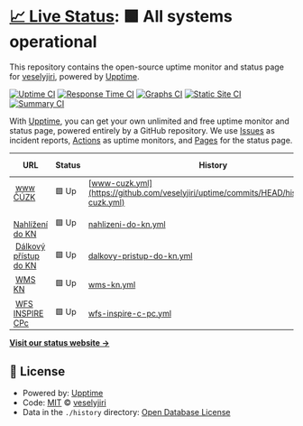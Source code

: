 # [📈 Live Status](https://veselyjiri.github.io): <!--live status--> **🟩 All systems operational**

This repository contains the open-source uptime monitor and status page for [veselyjiri](https://veselyjiri.github.io), powered by [Upptime](https://github.com/upptime/upptime).

[![Uptime CI](https://github.com/veselyjiri/uptime/workflows/Uptime%20CI/badge.svg)](https://github.com/veselyjiri/uptime/actions?query=workflow%3A%22Uptime+CI%22)
[![Response Time CI](https://github.com/veselyjiri/uptime/workflows/Response%20Time%20CI/badge.svg)](https://github.com/veselyjiri/uptime/actions?query=workflow%3A%22Response+Time+CI%22)
[![Graphs CI](https://github.com/veselyjiri/uptime/workflows/Graphs%20CI/badge.svg)](https://github.com/veselyjiri/uptime/actions?query=workflow%3A%22Graphs+CI%22)
[![Static Site CI](https://github.com/veselyjiri/uptime/workflows/Static%20Site%20CI/badge.svg)](https://github.com/veselyjiri/uptime/actions?query=workflow%3A%22Static+Site+CI%22)
[![Summary CI](https://github.com/veselyjiri/uptime/workflows/Summary%20CI/badge.svg)](https://github.com/veselyjiri/uptime/actions?query=workflow%3A%22Summary+CI%22)

With [Upptime](https://upptime.js.org), you can get your own unlimited and free uptime monitor and status page, powered entirely by a GitHub repository. We use [Issues](https://github.com/veselyjiri/uptime/issues) as incident reports, [Actions](https://github.com/veselyjiri/uptime/actions) as uptime monitors, and [Pages](https://veselyjiri.github.io) for the status page.

<!--start: status pages-->
<!-- This summary is generated by Upptime (https://github.com/upptime/upptime) -->
<!-- Do not edit this manually, your changes will be overwritten -->
<!-- prettier-ignore -->
| URL | Status | History | Response Time | Uptime |
| --- | ------ | ------- | ------------- | ------ |
| <img alt="" src="https://icons.duckduckgo.com/ip3/www.cuzk.cz.ico" height="13"> [www ČÚZK](https://www.cuzk.cz) | 🟩 Up | [www-cuzk.yml](https://github.com/veselyjiri/uptime/commits/HEAD/history/www-cuzk.yml) | <details><summary><img alt="Response time graph" src="./graphs/www-cuzk/response-time-week.png" height="20"> 2149ms</summary><br><a href="https://veselyjiri.github.io/uptime/history/www-cuzk"><img alt="Response time 1307" src="https://img.shields.io/endpoint?url=https%3A%2F%2Fraw.githubusercontent.com%2Fveselyjiri%2Fuptime%2FHEAD%2Fapi%2Fwww-cuzk%2Fresponse-time.json"></a><br><a href="https://veselyjiri.github.io/uptime/history/www-cuzk"><img alt="24-hour response time 1763" src="https://img.shields.io/endpoint?url=https%3A%2F%2Fraw.githubusercontent.com%2Fveselyjiri%2Fuptime%2FHEAD%2Fapi%2Fwww-cuzk%2Fresponse-time-day.json"></a><br><a href="https://veselyjiri.github.io/uptime/history/www-cuzk"><img alt="7-day response time 2149" src="https://img.shields.io/endpoint?url=https%3A%2F%2Fraw.githubusercontent.com%2Fveselyjiri%2Fuptime%2FHEAD%2Fapi%2Fwww-cuzk%2Fresponse-time-week.json"></a><br><a href="https://veselyjiri.github.io/uptime/history/www-cuzk"><img alt="30-day response time 1955" src="https://img.shields.io/endpoint?url=https%3A%2F%2Fraw.githubusercontent.com%2Fveselyjiri%2Fuptime%2FHEAD%2Fapi%2Fwww-cuzk%2Fresponse-time-month.json"></a><br><a href="https://veselyjiri.github.io/uptime/history/www-cuzk"><img alt="1-year response time 1301" src="https://img.shields.io/endpoint?url=https%3A%2F%2Fraw.githubusercontent.com%2Fveselyjiri%2Fuptime%2FHEAD%2Fapi%2Fwww-cuzk%2Fresponse-time-year.json"></a></details> | <details><summary><a href="https://veselyjiri.github.io/uptime/history/www-cuzk">100.00%</a></summary><a href="https://veselyjiri.github.io/uptime/history/www-cuzk"><img alt="All-time uptime 99.86%" src="https://img.shields.io/endpoint?url=https%3A%2F%2Fraw.githubusercontent.com%2Fveselyjiri%2Fuptime%2FHEAD%2Fapi%2Fwww-cuzk%2Fuptime.json"></a><br><a href="https://veselyjiri.github.io/uptime/history/www-cuzk"><img alt="24-hour uptime 100.00%" src="https://img.shields.io/endpoint?url=https%3A%2F%2Fraw.githubusercontent.com%2Fveselyjiri%2Fuptime%2FHEAD%2Fapi%2Fwww-cuzk%2Fuptime-day.json"></a><br><a href="https://veselyjiri.github.io/uptime/history/www-cuzk"><img alt="7-day uptime 100.00%" src="https://img.shields.io/endpoint?url=https%3A%2F%2Fraw.githubusercontent.com%2Fveselyjiri%2Fuptime%2FHEAD%2Fapi%2Fwww-cuzk%2Fuptime-week.json"></a><br><a href="https://veselyjiri.github.io/uptime/history/www-cuzk"><img alt="30-day uptime 99.88%" src="https://img.shields.io/endpoint?url=https%3A%2F%2Fraw.githubusercontent.com%2Fveselyjiri%2Fuptime%2FHEAD%2Fapi%2Fwww-cuzk%2Fuptime-month.json"></a><br><a href="https://veselyjiri.github.io/uptime/history/www-cuzk"><img alt="1-year uptime 99.97%" src="https://img.shields.io/endpoint?url=https%3A%2F%2Fraw.githubusercontent.com%2Fveselyjiri%2Fuptime%2FHEAD%2Fapi%2Fwww-cuzk%2Fuptime-year.json"></a></details>
| <img alt="" src="https://icons.duckduckgo.com/ip3/nahlizenidokn.cuzk.cz.ico" height="13"> [Nahlížení do KN](https://nahlizenidokn.cuzk.cz) | 🟩 Up | [nahlizeni-do-kn.yml](https://github.com/veselyjiri/uptime/commits/HEAD/history/nahlizeni-do-kn.yml) | <details><summary><img alt="Response time graph" src="./graphs/nahlizeni-do-kn/response-time-week.png" height="20"> 818ms</summary><br><a href="https://veselyjiri.github.io/uptime/history/nahlizeni-do-kn"><img alt="Response time 980" src="https://img.shields.io/endpoint?url=https%3A%2F%2Fraw.githubusercontent.com%2Fveselyjiri%2Fuptime%2FHEAD%2Fapi%2Fnahlizeni-do-kn%2Fresponse-time.json"></a><br><a href="https://veselyjiri.github.io/uptime/history/nahlizeni-do-kn"><img alt="24-hour response time 622" src="https://img.shields.io/endpoint?url=https%3A%2F%2Fraw.githubusercontent.com%2Fveselyjiri%2Fuptime%2FHEAD%2Fapi%2Fnahlizeni-do-kn%2Fresponse-time-day.json"></a><br><a href="https://veselyjiri.github.io/uptime/history/nahlizeni-do-kn"><img alt="7-day response time 818" src="https://img.shields.io/endpoint?url=https%3A%2F%2Fraw.githubusercontent.com%2Fveselyjiri%2Fuptime%2FHEAD%2Fapi%2Fnahlizeni-do-kn%2Fresponse-time-week.json"></a><br><a href="https://veselyjiri.github.io/uptime/history/nahlizeni-do-kn"><img alt="30-day response time 804" src="https://img.shields.io/endpoint?url=https%3A%2F%2Fraw.githubusercontent.com%2Fveselyjiri%2Fuptime%2FHEAD%2Fapi%2Fnahlizeni-do-kn%2Fresponse-time-month.json"></a><br><a href="https://veselyjiri.github.io/uptime/history/nahlizeni-do-kn"><img alt="1-year response time 964" src="https://img.shields.io/endpoint?url=https%3A%2F%2Fraw.githubusercontent.com%2Fveselyjiri%2Fuptime%2FHEAD%2Fapi%2Fnahlizeni-do-kn%2Fresponse-time-year.json"></a></details> | <details><summary><a href="https://veselyjiri.github.io/uptime/history/nahlizeni-do-kn">100.00%</a></summary><a href="https://veselyjiri.github.io/uptime/history/nahlizeni-do-kn"><img alt="All-time uptime 99.67%" src="https://img.shields.io/endpoint?url=https%3A%2F%2Fraw.githubusercontent.com%2Fveselyjiri%2Fuptime%2FHEAD%2Fapi%2Fnahlizeni-do-kn%2Fuptime.json"></a><br><a href="https://veselyjiri.github.io/uptime/history/nahlizeni-do-kn"><img alt="24-hour uptime 100.00%" src="https://img.shields.io/endpoint?url=https%3A%2F%2Fraw.githubusercontent.com%2Fveselyjiri%2Fuptime%2FHEAD%2Fapi%2Fnahlizeni-do-kn%2Fuptime-day.json"></a><br><a href="https://veselyjiri.github.io/uptime/history/nahlizeni-do-kn"><img alt="7-day uptime 100.00%" src="https://img.shields.io/endpoint?url=https%3A%2F%2Fraw.githubusercontent.com%2Fveselyjiri%2Fuptime%2FHEAD%2Fapi%2Fnahlizeni-do-kn%2Fuptime-week.json"></a><br><a href="https://veselyjiri.github.io/uptime/history/nahlizeni-do-kn"><img alt="30-day uptime 100.00%" src="https://img.shields.io/endpoint?url=https%3A%2F%2Fraw.githubusercontent.com%2Fveselyjiri%2Fuptime%2FHEAD%2Fapi%2Fnahlizeni-do-kn%2Fuptime-month.json"></a><br><a href="https://veselyjiri.github.io/uptime/history/nahlizeni-do-kn"><img alt="1-year uptime 99.76%" src="https://img.shields.io/endpoint?url=https%3A%2F%2Fraw.githubusercontent.com%2Fveselyjiri%2Fuptime%2FHEAD%2Fapi%2Fnahlizeni-do-kn%2Fuptime-year.json"></a></details>
| <img alt="" src="https://icons.duckduckgo.com/ip3/katastr.cuzk.cz.ico" height="13"> [Dálkový přístup do KN](https://katastr.cuzk.cz/LoginDPWEB/login/Login.do?PAR_DestinateApplication=DalkovyPristup) | 🟩 Up | [dalkovy-pristup-do-kn.yml](https://github.com/veselyjiri/uptime/commits/HEAD/history/dalkovy-pristup-do-kn.yml) | <details><summary><img alt="Response time graph" src="./graphs/dalkovy-pristup-do-kn/response-time-week.png" height="20"> 715ms</summary><br><a href="https://veselyjiri.github.io/uptime/history/dalkovy-pristup-do-kn"><img alt="Response time 811" src="https://img.shields.io/endpoint?url=https%3A%2F%2Fraw.githubusercontent.com%2Fveselyjiri%2Fuptime%2FHEAD%2Fapi%2Fdalkovy-pristup-do-kn%2Fresponse-time.json"></a><br><a href="https://veselyjiri.github.io/uptime/history/dalkovy-pristup-do-kn"><img alt="24-hour response time 694" src="https://img.shields.io/endpoint?url=https%3A%2F%2Fraw.githubusercontent.com%2Fveselyjiri%2Fuptime%2FHEAD%2Fapi%2Fdalkovy-pristup-do-kn%2Fresponse-time-day.json"></a><br><a href="https://veselyjiri.github.io/uptime/history/dalkovy-pristup-do-kn"><img alt="7-day response time 715" src="https://img.shields.io/endpoint?url=https%3A%2F%2Fraw.githubusercontent.com%2Fveselyjiri%2Fuptime%2FHEAD%2Fapi%2Fdalkovy-pristup-do-kn%2Fresponse-time-week.json"></a><br><a href="https://veselyjiri.github.io/uptime/history/dalkovy-pristup-do-kn"><img alt="30-day response time 711" src="https://img.shields.io/endpoint?url=https%3A%2F%2Fraw.githubusercontent.com%2Fveselyjiri%2Fuptime%2FHEAD%2Fapi%2Fdalkovy-pristup-do-kn%2Fresponse-time-month.json"></a><br><a href="https://veselyjiri.github.io/uptime/history/dalkovy-pristup-do-kn"><img alt="1-year response time 781" src="https://img.shields.io/endpoint?url=https%3A%2F%2Fraw.githubusercontent.com%2Fveselyjiri%2Fuptime%2FHEAD%2Fapi%2Fdalkovy-pristup-do-kn%2Fresponse-time-year.json"></a></details> | <details><summary><a href="https://veselyjiri.github.io/uptime/history/dalkovy-pristup-do-kn">98.14%</a></summary><a href="https://veselyjiri.github.io/uptime/history/dalkovy-pristup-do-kn"><img alt="All-time uptime 99.81%" src="https://img.shields.io/endpoint?url=https%3A%2F%2Fraw.githubusercontent.com%2Fveselyjiri%2Fuptime%2FHEAD%2Fapi%2Fdalkovy-pristup-do-kn%2Fuptime.json"></a><br><a href="https://veselyjiri.github.io/uptime/history/dalkovy-pristup-do-kn"><img alt="24-hour uptime 98.76%" src="https://img.shields.io/endpoint?url=https%3A%2F%2Fraw.githubusercontent.com%2Fveselyjiri%2Fuptime%2FHEAD%2Fapi%2Fdalkovy-pristup-do-kn%2Fuptime-day.json"></a><br><a href="https://veselyjiri.github.io/uptime/history/dalkovy-pristup-do-kn"><img alt="7-day uptime 98.14%" src="https://img.shields.io/endpoint?url=https%3A%2F%2Fraw.githubusercontent.com%2Fveselyjiri%2Fuptime%2FHEAD%2Fapi%2Fdalkovy-pristup-do-kn%2Fuptime-week.json"></a><br><a href="https://veselyjiri.github.io/uptime/history/dalkovy-pristup-do-kn"><img alt="30-day uptime 99.34%" src="https://img.shields.io/endpoint?url=https%3A%2F%2Fraw.githubusercontent.com%2Fveselyjiri%2Fuptime%2FHEAD%2Fapi%2Fdalkovy-pristup-do-kn%2Fuptime-month.json"></a><br><a href="https://veselyjiri.github.io/uptime/history/dalkovy-pristup-do-kn"><img alt="1-year uptime 99.94%" src="https://img.shields.io/endpoint?url=https%3A%2F%2Fraw.githubusercontent.com%2Fveselyjiri%2Fuptime%2FHEAD%2Fapi%2Fdalkovy-pristup-do-kn%2Fuptime-year.json"></a></details>
| <img alt="" src="https://icons.duckduckgo.com/ip3/services.cuzk.cz.ico" height="13"> [WMS KN](http://services.cuzk.cz/monitoring) | 🟩 Up | [wms-kn.yml](https://github.com/veselyjiri/uptime/commits/HEAD/history/wms-kn.yml) | <details><summary><img alt="Response time graph" src="./graphs/wms-kn/response-time-week.png" height="20"> 1443ms</summary><br><a href="https://veselyjiri.github.io/uptime/history/wms-kn"><img alt="Response time 1432" src="https://img.shields.io/endpoint?url=https%3A%2F%2Fraw.githubusercontent.com%2Fveselyjiri%2Fuptime%2FHEAD%2Fapi%2Fwms-kn%2Fresponse-time.json"></a><br><a href="https://veselyjiri.github.io/uptime/history/wms-kn"><img alt="24-hour response time 1283" src="https://img.shields.io/endpoint?url=https%3A%2F%2Fraw.githubusercontent.com%2Fveselyjiri%2Fuptime%2FHEAD%2Fapi%2Fwms-kn%2Fresponse-time-day.json"></a><br><a href="https://veselyjiri.github.io/uptime/history/wms-kn"><img alt="7-day response time 1443" src="https://img.shields.io/endpoint?url=https%3A%2F%2Fraw.githubusercontent.com%2Fveselyjiri%2Fuptime%2FHEAD%2Fapi%2Fwms-kn%2Fresponse-time-week.json"></a><br><a href="https://veselyjiri.github.io/uptime/history/wms-kn"><img alt="30-day response time 1409" src="https://img.shields.io/endpoint?url=https%3A%2F%2Fraw.githubusercontent.com%2Fveselyjiri%2Fuptime%2FHEAD%2Fapi%2Fwms-kn%2Fresponse-time-month.json"></a><br><a href="https://veselyjiri.github.io/uptime/history/wms-kn"><img alt="1-year response time 1416" src="https://img.shields.io/endpoint?url=https%3A%2F%2Fraw.githubusercontent.com%2Fveselyjiri%2Fuptime%2FHEAD%2Fapi%2Fwms-kn%2Fresponse-time-year.json"></a></details> | <details><summary><a href="https://veselyjiri.github.io/uptime/history/wms-kn">100.00%</a></summary><a href="https://veselyjiri.github.io/uptime/history/wms-kn"><img alt="All-time uptime 99.88%" src="https://img.shields.io/endpoint?url=https%3A%2F%2Fraw.githubusercontent.com%2Fveselyjiri%2Fuptime%2FHEAD%2Fapi%2Fwms-kn%2Fuptime.json"></a><br><a href="https://veselyjiri.github.io/uptime/history/wms-kn"><img alt="24-hour uptime 100.00%" src="https://img.shields.io/endpoint?url=https%3A%2F%2Fraw.githubusercontent.com%2Fveselyjiri%2Fuptime%2FHEAD%2Fapi%2Fwms-kn%2Fuptime-day.json"></a><br><a href="https://veselyjiri.github.io/uptime/history/wms-kn"><img alt="7-day uptime 100.00%" src="https://img.shields.io/endpoint?url=https%3A%2F%2Fraw.githubusercontent.com%2Fveselyjiri%2Fuptime%2FHEAD%2Fapi%2Fwms-kn%2Fuptime-week.json"></a><br><a href="https://veselyjiri.github.io/uptime/history/wms-kn"><img alt="30-day uptime 99.96%" src="https://img.shields.io/endpoint?url=https%3A%2F%2Fraw.githubusercontent.com%2Fveselyjiri%2Fuptime%2FHEAD%2Fapi%2Fwms-kn%2Fuptime-month.json"></a><br><a href="https://veselyjiri.github.io/uptime/history/wms-kn"><img alt="1-year uptime 100.00%" src="https://img.shields.io/endpoint?url=https%3A%2F%2Fraw.githubusercontent.com%2Fveselyjiri%2Fuptime%2FHEAD%2Fapi%2Fwms-kn%2Fuptime-year.json"></a></details>
| <img alt="" src="https://icons.duckduckgo.com/ip3/services.cuzk.cz.ico" height="13"> [WFS INSPIRE CPc](https://services.cuzk.cz/wfs/cp/epsg-5514/CP.2235132101) | 🟩 Up | [wfs-inspire-c-pc.yml](https://github.com/veselyjiri/uptime/commits/HEAD/history/wfs-inspire-c-pc.yml) | <details><summary><img alt="Response time graph" src="./graphs/wfs-inspire-c-pc/response-time-week.png" height="20"> 729ms</summary><br><a href="https://veselyjiri.github.io/uptime/history/wfs-inspire-c-pc"><img alt="Response time 911" src="https://img.shields.io/endpoint?url=https%3A%2F%2Fraw.githubusercontent.com%2Fveselyjiri%2Fuptime%2FHEAD%2Fapi%2Fwfs-inspire-c-pc%2Fresponse-time.json"></a><br><a href="https://veselyjiri.github.io/uptime/history/wfs-inspire-c-pc"><img alt="24-hour response time 457" src="https://img.shields.io/endpoint?url=https%3A%2F%2Fraw.githubusercontent.com%2Fveselyjiri%2Fuptime%2FHEAD%2Fapi%2Fwfs-inspire-c-pc%2Fresponse-time-day.json"></a><br><a href="https://veselyjiri.github.io/uptime/history/wfs-inspire-c-pc"><img alt="7-day response time 729" src="https://img.shields.io/endpoint?url=https%3A%2F%2Fraw.githubusercontent.com%2Fveselyjiri%2Fuptime%2FHEAD%2Fapi%2Fwfs-inspire-c-pc%2Fresponse-time-week.json"></a><br><a href="https://veselyjiri.github.io/uptime/history/wfs-inspire-c-pc"><img alt="30-day response time 801" src="https://img.shields.io/endpoint?url=https%3A%2F%2Fraw.githubusercontent.com%2Fveselyjiri%2Fuptime%2FHEAD%2Fapi%2Fwfs-inspire-c-pc%2Fresponse-time-month.json"></a><br><a href="https://veselyjiri.github.io/uptime/history/wfs-inspire-c-pc"><img alt="1-year response time 916" src="https://img.shields.io/endpoint?url=https%3A%2F%2Fraw.githubusercontent.com%2Fveselyjiri%2Fuptime%2FHEAD%2Fapi%2Fwfs-inspire-c-pc%2Fresponse-time-year.json"></a></details> | <details><summary><a href="https://veselyjiri.github.io/uptime/history/wfs-inspire-c-pc">100.00%</a></summary><a href="https://veselyjiri.github.io/uptime/history/wfs-inspire-c-pc"><img alt="All-time uptime 99.88%" src="https://img.shields.io/endpoint?url=https%3A%2F%2Fraw.githubusercontent.com%2Fveselyjiri%2Fuptime%2FHEAD%2Fapi%2Fwfs-inspire-c-pc%2Fuptime.json"></a><br><a href="https://veselyjiri.github.io/uptime/history/wfs-inspire-c-pc"><img alt="24-hour uptime 100.00%" src="https://img.shields.io/endpoint?url=https%3A%2F%2Fraw.githubusercontent.com%2Fveselyjiri%2Fuptime%2FHEAD%2Fapi%2Fwfs-inspire-c-pc%2Fuptime-day.json"></a><br><a href="https://veselyjiri.github.io/uptime/history/wfs-inspire-c-pc"><img alt="7-day uptime 100.00%" src="https://img.shields.io/endpoint?url=https%3A%2F%2Fraw.githubusercontent.com%2Fveselyjiri%2Fuptime%2FHEAD%2Fapi%2Fwfs-inspire-c-pc%2Fuptime-week.json"></a><br><a href="https://veselyjiri.github.io/uptime/history/wfs-inspire-c-pc"><img alt="30-day uptime 99.96%" src="https://img.shields.io/endpoint?url=https%3A%2F%2Fraw.githubusercontent.com%2Fveselyjiri%2Fuptime%2FHEAD%2Fapi%2Fwfs-inspire-c-pc%2Fuptime-month.json"></a><br><a href="https://veselyjiri.github.io/uptime/history/wfs-inspire-c-pc"><img alt="1-year uptime 100.00%" src="https://img.shields.io/endpoint?url=https%3A%2F%2Fraw.githubusercontent.com%2Fveselyjiri%2Fuptime%2FHEAD%2Fapi%2Fwfs-inspire-c-pc%2Fuptime-year.json"></a></details>

<!--end: status pages-->

[**Visit our status website →**](https://veselyjiri.github.io)

## 📄 License

- Powered by: [Upptime](https://github.com/upptime/upptime)
- Code: [MIT](./LICENSE) © [veselyjiri](https://veselyjiri.github.io)
- Data in the `./history` directory: [Open Database License](https://opendatacommons.org/licenses/odbl/1-0/)
